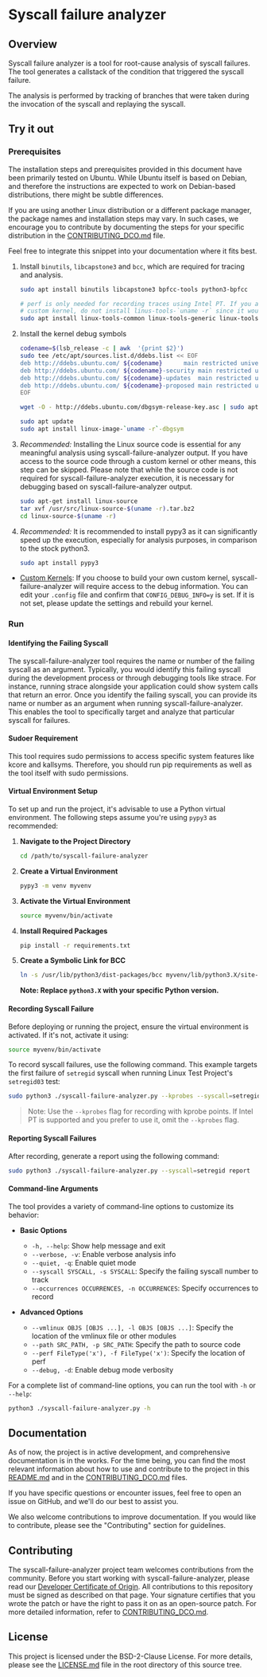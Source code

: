 # Syscall failure analyzer

## Overview

Syscall failure analyzer is a tool for root-cause analysis of syscall failures.
The tool generates a callstack of the condition that triggered the syscall
failure.

The analysis is performed by tracking of branches that were taken during the
invocation of the syscall and replaying the syscall.

## Try it out

### Prerequisites

The installation steps and prerequisites provided in this document have been
primarily tested on Ubuntu. While Ubuntu itself is based on Debian, and
therefore the instructions are expected to work on Debian-based distributions,
there might be subtle differences.

If you are using another Linux distribution or a different package manager, the
package names and installation steps may vary. In such cases, we encourage you
to contribute by documenting the steps for your specific distribution in the
[CONTRIBUTING_DCO.md](CONTRIBUTING_DCO.md) file.

Feel free to integrate this snippet into your documentation where it fits best.

1. Install `binutils`, `libcapstone3` and `bcc`, which are required for
   tracing and analysis.
   ```bash
   sudo apt install binutils libcapstone3 bpfcc-tools python3-bpfcc

   # perf is only needed for recording traces using Intel PT. If you are using a
   # custom kernel, do not install linus-tools-`uname -r` since it would fail.
   sudo apt install linux-tools-common linux-tools-generic linux-tools-`uname -r`
   ```

2. Install the kernel debug symbols
   ```bash
   codename=$(lsb_release -c | awk  '{print $2}')
   sudo tee /etc/apt/sources.list.d/ddebs.list << EOF
   deb http://ddebs.ubuntu.com/ ${codename}      main restricted universe multiverse
   deb http://ddebs.ubuntu.com/ ${codename}-security main restricted universe multiverse
   deb http://ddebs.ubuntu.com/ ${codename}-updates  main restricted universe multiverse
   deb http://ddebs.ubuntu.com/ ${codename}-proposed main restricted universe multiverse
   EOF

   wget -O - http://ddebs.ubuntu.com/dbgsym-release-key.asc | sudo apt-key add -

   sudo apt update
   sudo apt install linux-image-`uname -r`-dbgsym
   ```

3. *Recommended:* Installing the Linux source code is essential for any
   meaningful analysis using syscall-failure-analyzer output. If you have access to the source code
   through a custom kernel or other means, this step can be skipped. Please note
   that while the source code is not required for syscall-failure-analyzer execution, it is necessary
   for debugging based on syscall-failure-analyzer output.

   ```bash
   sudo apt-get install linux-source
   tar xvf /usr/src/linux-source-$(uname -r).tar.bz2
   cd linux-source-$(uname -r)
   ```

4. *Recommended:* It is recommended to install pypy3 as it can significantly speed
   up the execution, especially for analysis purposes, in comparison to the stock
   python3.
   ```bash
   sudo apt install pypy3
   ```

- <u>Custom Kernels</u>:
 If you choose to build your own custom kernel, syscall-failure-analyzer will require access to
 the debug information. You can edit your `.config` file and confirm that
 `CONFIG_DEBUG_INFO=y` is set. If it is not set, please update the settings and
 rebuild your kernel.

### Run

#### Identifying the Failing Syscall

The syscall-failure-analyzer tool requires the name or number of the failing
syscall as an argument. Typically, you would identify this failing syscall
during the development process or through debugging tools like strace. For
instance, running strace alongside your application could show system calls
that return an error. Once you identify the failing syscall, you can provide
its name or number as an argument when running syscall-failure-analyzer. This
enables the tool to specifically target and analyze that particular syscall for
failures.

#### Sudoer Requirement

This tool requires sudo permissions to access specific system features like
kcore and kallsyms. Therefore, you should run pip requirements as well as the
tool itself with sudo permissions.

#### Virtual Environment Setup

To set up and run the project, it's advisable to use a Python virtual
environment. The following steps assume you're using `pypy3` as recommended:

1. **Navigate to the Project Directory**
    ```bash
    cd /path/to/syscall-failure-analyzer
    ```

2. **Create a Virtual Environment**
    ```bash
    pypy3 -m venv myvenv
    ```

3. **Activate the Virtual Environment**
    ```bash
    source myvenv/bin/activate
    ```

4. **Install Required Packages**
    ```bash
    pip install -r requirements.txt
    ```

5. **Create a Symbolic Link for BCC**

    ```bash
    ln -s /usr/lib/python3/dist-packages/bcc myvenv/lib/python3.X/site-packages/bcc
    ```

    **Note: Replace `python3.X` with your specific Python version.**

#### Recording Syscall Failure

Before deploying or running the project, ensure the virtual environment is activated. If it's not, activate it using:

```bash
source myvenv/bin/activate
```

To record syscall failures, use the following command. This example targets the
first failure of `setregid` syscall when running Linux Test Project's `setregid03`
test:

```bash
sudo python3 ./syscall-failure-analyzer.py --kprobes --syscall=setregid -n 1 record /opt/ltp/testcases/bin/setregid03
```

> Note: Use the `--kprobes` flag for recording with kprobe points. If Intel PT is supported and you prefer to use it, omit the `--kprobes` flag.

#### Reporting Syscall Failures

After recording, generate a report using the following command:

```bash
sudo python3 ./syscall-failure-analyzer.py --syscall=setregid report
```

#### Command-line Arguments

The tool provides a variety of command-line options to customize its behavior:

- **Basic Options**
    - `-h, --help`: Show help message and exit
    - `--verbose, -v`: Enable verbose analysis info
    - `--quiet, -q`: Enable quiet mode
    - `--syscall SYSCALL, -s SYSCALL`: Specify the failing syscall number to track
    - `--occurrences OCCURRENCES, -n OCCURRENCES`: Specify occurrences to record

- **Advanced Options**
    - `--vmlinux OBJS [OBJS ...], -l OBJS [OBJS ...]`: Specify the location of the vmlinux file or other modules
    - `--path SRC_PATH, -p SRC_PATH`: Specify the path to source code
    - `--perf FileType('x'), -f FileType('x')`: Specify the location of perf
    - `--debug, -d`: Enable debug mode verbosity

For a complete list of command-line options, you can run the tool with `-h` or `--help`:

```bash
python3 ./syscall-failure-analyzer.py -h
```

## Documentation

As of now, the project is in active development, and comprehensive
documentation is in the works. For the time being, you can find the most
relevant information about how to use and contribute to the project in this
[README.md](README.md) and in the [CONTRIBUTING_DCO.md](CONTRIBUTING_DCO.md) files.

If you have specific questions or encounter issues, feel free to open an issue
on GitHub, and we'll do our best to assist you.

We also welcome contributions to improve documentation. If you would like to
contribute, please see the "Contributing" section for guidelines.

## Contributing

The syscall-failure-analyzer project team welcomes contributions from the community. Before you start working with syscall-failure-analyzer, please
read our [Developer Certificate of Origin](https://cla.vmware.com/dco). All contributions to this repository must be
signed as described on that page. Your signature certifies that you wrote the patch or have the right to pass it on
as an open-source patch. For more detailed information, refer to [CONTRIBUTING_DCO.md](CONTRIBUTING_DCO.md).

## License

This project is licensed under the BSD-2-Clause License. For more details, please see the [LICENSE.md](LICENSE.md) file in the root directory of this source tree.
